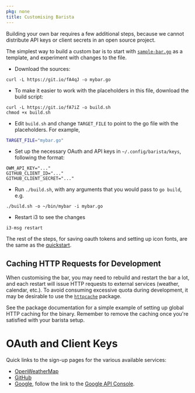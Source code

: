 ```yaml
---
pkg: none
title: Customising Barista
---
```


Building your own bar requires a few additional steps, because we cannot distribute API keys or
client secrets in an open source project.

The simplest way to build a custom bar is to start with
[`sample-bar.go`](https://github.com/soumya92/barista/blob/master/samples/sample-bar/sample-bar.go)
as a template, and experiment with changes to the file.

  - Download the sources:

  ```shell
curl -L https://git.io/fA4qJ -o mybar.go
```

  - To make it easier to work with the placeholders in this file, download the build script:
  
  ```shell
curl -L https://git.io/fA7iZ -o build.sh
chmod +x build.sh
```

  - Edit `build.sh` and change `TARGET_FILE` to point to the go file with the placeholders.
    For example,
  
  ```bash
TARGET_FILE="mybar.go"
```

  - Set up the necessary OAuth and API keys in `~/.config/barista/keys`, following the format:

  ```
OWM_API_KEY="..."
GITHUB_CLIENT_ID="..."
GITHUB_CLIENT_SECRET="..."
```

  - Run `./build.sh`, with any arguments that you would pass to `go build`, e.g.
  
  ```shell
./build.sh -o ~/bin/mybar -i mybar.go
```

  - Restart i3 to see the changes

  ```shell
i3-msg restart
```

The rest of the steps, for saving oauth tokens and setting up icon fonts, are the same as the
[quickstart](/#quickstart).

## Caching HTTP Requests for Development

When customising the bar, you may need to rebuild and restart the bar a lot, and each restart will
issue HTTP requests to external services (weather, calendar, etc.). To avoid consuming excessive
quota during development, it may be desirable to use the [`httpcache`](/testing/httpcache) package.

See the package documentation for a simple example of setting up global HTTP caching for the binary.
Remember to remove the caching once you're satisfied with your barista setup.

# OAuth and Client Keys

Quick links to the sign-up pages for the various available services:

- [OpenWeatherMap](https://openweathermap.org/appid)
- [GitHub](https://github.com/settings/applications/new)
- [Google](https://developers.google.com/identity/protocols/OAuth2), follow the link to the
  [Google API Console](https://console.developers.google.com/).
